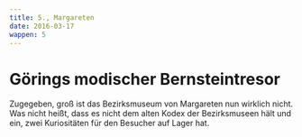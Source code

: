```yaml
---
title: 5., Margareten
date: 2016-03-17
wappen: 5
---
```


# Görings modischer Bernsteintresor

Zugegeben, groß ist das Bezirksmuseum von Margareten nun wirklich nicht. Was nicht
heißt, dass es nicht dem alten Kodex der Bezirksmuseen hält und ein, zwei Kuriositäten für den
Besucher auf Lager hat.
